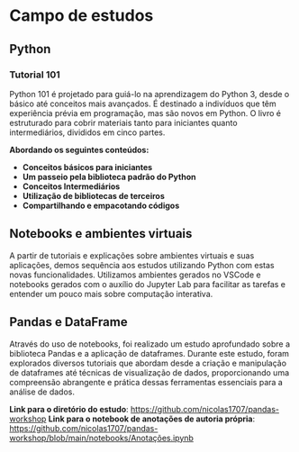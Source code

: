 # Campo de estudos

## Python
### Tutorial 101

Python 101 é projetado para guiá-lo na aprendizagem do Python 3, desde o básico até conceitos mais avançados. É destinado a indivíduos que têm experiência prévia em programação, mas são novos em Python. O livro é estruturado para cobrir materiais tanto para iniciantes quanto intermediários, divididos em cinco partes.

__Abordando os seguintes conteúdos:__

- __Conceitos básicos para iniciantes__
- __Um passeio pela biblioteca padrão do Python__
- __Conceitos Intermediários__
- __Utilização de bibliotecas de terceiros__
- __Compartilhando e empacotando códigos__

## 
## Notebooks e ambientes virtuais
  
A partir de tutoriais e explicações sobre ambientes virtuais e suas aplicações, demos sequência aos estudos utilizando Python com estas novas funcionalidades. Utilizamos ambientes gerados no VSCode e notebooks gerados com o auxílio do Jupyter Lab para facilitar as tarefas e entender um pouco mais sobre computação interativa.

##
## Pandas e DataFrame

Através do uso de notebooks, foi realizado um estudo aprofundado sobre a biblioteca Pandas e a aplicação de dataframes. Durante este estudo, foram explorados diversos tutoriais que abordam desde a criação e manipulação de dataframes até técnicas de visualização de dados, proporcionando uma compreensão abrangente e prática dessas ferramentas essenciais para a análise de dados.

__Link para o diretório do estudo__: https://github.com/nicolas1707/pandas-workshop
__Link para o notebook de anotações de autoria própria__: https://github.com/nicolas1707/pandas-workshop/blob/main/notebooks/Anotações.ipynb






